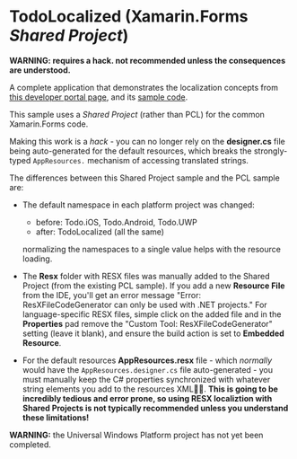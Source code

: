 TodoLocalized (Xamarin.Forms *Shared Project*)
=============

**WARNING: requires a hack. not recommended unless the consequences are understood.**

A complete application that demonstrates the localization concepts from [this developer portal page](http://developer.xamarin.com/guides/cross-platform/xamarin-forms/localization/),
and its [sample code](https://github.com/xamarin/xamarin-forms-samples/tree/master/UsingResxLocalization).

This sample uses a *Shared Project* (rather than PCL) for the common Xamarin.Forms code.

Making this work is a *hack* - you can no longer rely on the **designer.cs** file being auto-generated for the default resources, which breaks the strongly-typed `AppResources.` mechanism of accessing translated strings.

The differences between this Shared Project sample and the PCL sample are:

* The default namespace in each platform project was changed:

   - before: Todo.iOS, Todo.Android, Todo.UWP
   - after: TodoLocalized (all the same)
   
   normalizing the namespaces to a single value helps with the resource loading.
   
* The **Resx** folder with RESX files was manually added to the Shared Project (from the existing PCL sample). If you add a new **Resource File** from the IDE, you'll get an error message "Error: ResXFileCodeGenerator can only be used with .NET projects." For language-specific RESX files, simple click on the added file and in the **Properties** pad remove the "Custom Tool: ResXFileCodeGenerator" setting (leave it blank), and ensure the build action is set to **Embedded Resource**. 

* For the default resources **AppResources.resx** file - which *normally* would have the `AppResources.designer.cs` file auto-generated - you must manually keep the C# properties synchronized with whatever string elements you add to the resources XML. **This is going to be incredibly tedious and error prone, so using RESX localiztion with Shared Projects is not typically recommended unless you understand these limitations!**


**WARNING:** the Universal Windows Platform project has not yet been completed.